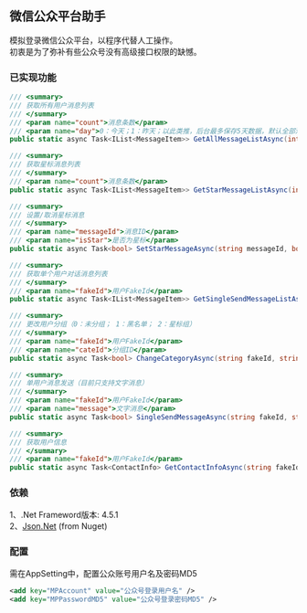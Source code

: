 微信公众平台助手
------

模拟登录微信公众平台，以程序代替人工操作。<br />
初衷是为了弥补有些公众号没有高级接口权限的缺憾。

### 已实现功能

```csharp
/// <summary>
/// 获取所有用户消息列表
/// </summary>
/// <param name="count">消息条数</param>
/// <param name="day">0：今天；1：昨天；以此类推，后台最多保存5天数据，默认全部消息</param>
public static async Task<IList<MessageItem>> GetAllMessageListAsync(int count = 20, int day = 7);

/// <summary>
/// 获取星标消息列表
/// </summary>
/// <param name="count">消息条数</param>
public static async Task<IList<MessageItem>> GetStarMessageListAsync(int count = 20);

/// <summary>
/// 设置/取消星标消息
/// </summary>
/// <param name="messageId">消息ID</param>
/// <param name="isStar">是否为星标</param>
public static async Task<bool> SetStarMessageAsync(string messageId, bool isStar);

/// <summary>
/// 获取单个用户对话消息列表
/// </summary>
/// <param name="fakeId">用户FakeId</param>
public static async Task<IList<MessageItem>> GetSingleSendMessageListAsync(string fakeId);

/// <summary>
/// 更改用户分组（0：未分组； 1：黑名单； 2：星标组）
/// </summary>
/// <param name="fakeId">用户FakeId</param>
/// <param name="cateId">分组ID</param>
public static async Task<bool> ChangeCategoryAsync(string fakeId, string cateId);

/// <summary>
/// 单用户消息发送（目前只支持文字消息）
/// </summary>
/// <param name="fakeId">用户FakeId</param>
/// <param name="message">文字消息</param>
public static async Task<bool> SingleSendMessageAsync(string fakeId, string message);

/// <summary>
/// 获取用户信息
/// </summary>
/// <param name="fakeId">用户FakeId</param>
public static async Task<ContactInfo> GetContactInfoAsync(string fakeId);
```

### 依赖
1、.Net Frameword版本: 4.5.1<br />
2、[Json.Net](https://www.nuget.org/packages/Newtonsoft.Json) (from Nuget)<br />

### 配置
需在AppSetting中，配置公众账号用户名及密码MD5
```xml
<add key="MPAccount" value="公众号登录用户名" />
<add key="MPPasswordMD5" value="公众号登录密码MD5" />
```
